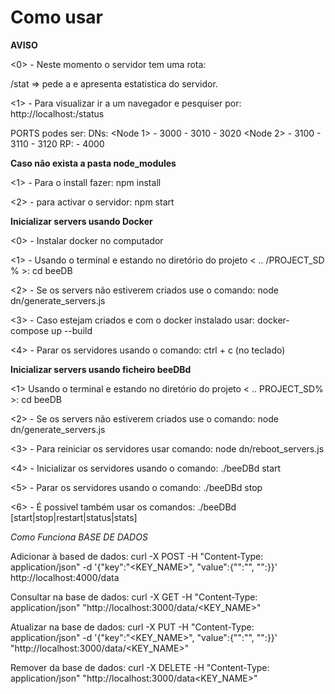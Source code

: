 # Como usar 

**AVISO**

<0> - Neste momento o servidor tem uma rota:

/stat  => pede a e apresenta estatistica do servidor.

<1> - Para visualizar ir a um navegador e pesquiser por:
  http://localhost:<PORT>/status 

PORTS podes ser:
 DNs:
    <Node 1>
        - 3000
        - 3010
        - 3020
    <Node 2>
        - 3100
        - 3110
        - 3120
 RP:
    <Para o rp>
        - 4000

**Caso não exista a pasta node_modules**

<1> - Para o install fazer:
  npm install

<2> - para activar o servidor:
  npm start


**Inicializar servers usando Docker**

<0> - Instalar docker no computador

<1> - Usando o terminal e estando no diretório do projeto < .. /PROJECT_SD % >:
  cd beeDB

<2> - Se os servers não estiverem criados use o comando: 
node dn/generate_servers.js

<3> - Caso estejam criados e com o docker instalado usar: 
  docker-compose up --build

<4> - Parar os servidores usando o comando: 
  ctrl + c (no teclado)

**Inicializar servers usando ficheiro beeDBd**

<1> Usando o terminal e estando no diretório do projeto < .. PROJECT_SD% >:
  cd beeDB

<2> - Se os servers não estiverem criados use o comando: 
  node dn/generate_servers.js

<3> - Para reiniciar os servidores usar comando:
  node dn/reboot_servers.js

<4> - Inicializar os servidores usando o comando: 
  ./beeDBd start

<5> - Parar os servidores usando o comando: 
  ./beeDBd stop

<6> - É possivel também usar os comandos:
  ./beeDBd [start|stop|restart|status|stats]


*Como Funciona BASE DE DADOS*

<TUDO TEM QUE SER USADO NO TERMINAL>

Adicionar à based de dados:
curl -X POST -H "Content-Type: application/json" -d '{"key":"<KEY_NAME>", "value":{"<nome>":"<NAME>", "<idade>":<IDADE>}}' http://localhost:4000/data

Consultar na base de dados:
curl -X GET -H "Content-Type: application/json" "http://localhost:3000/data/<KEY_NAME>" 

Atualizar na base de dados:
curl -X PUT -H "Content-Type: application/json" -d '{"key":"<KEY_NAME>", "value":{"<nome>":"<NAME>", "<idade>":<IDADE>}}' "http://localhost:3000/data/<KEY_NAME>"

Remover da base de dados:
curl -X DELETE -H "Content-Type: application/json" "http://localhost:3000/data<KEY_NAME>"      

